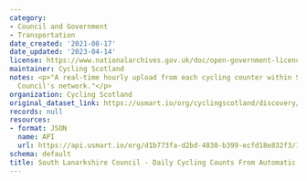 ```yaml
---
category:
- Council and Government
- Transportation
date_created: '2021-08-17'
date_updated: '2023-04-14'
license: https://www.nationalarchives.gov.uk/doc/open-government-licence/version/3/
maintainer: Cycling Scotland
notes: <p>"A real-time hourly upload from each cycling counter within South Lanarkshire
  Council's network."</p>
organization: Cycling Scotland
original_dataset_link: https://usmart.io/org/cyclingscotland/discovery/discovery-view-detail/aa516804-3c9a-459b-a28c-75e80ef39e0f
records: null
resources:
- format: JSON
  name: API
  url: https://api.usmart.io/org/d1b773fa-d2bd-4830-b399-ecfd18e832f3/1751a710-7f65-4fde-ad6a-9fb1ba3d19bf/1/urql
schema: default
title: South Lanarkshire Council - Daily Cycling Counts From Automatic Cycling Counters
---
```

